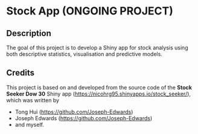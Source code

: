 # Stock App (ONGOING PROJECT)

## Description
The goal of this project is to develop a Shiny app for stock analysis using both descriptive statistics, visualisation and predictive models. 

## Credits
This project is based on and developed from the source code of the **Stock Seeker Dow 30** Shiny app (https://nicohrg95.shinyapps.io/stock_seeker/), which was written by

- Tong Hui (https://github.com/Joseph-Edwards)
- Joseph Edwards (https://github.com/Joseph-Edwards) 
- and myself.
